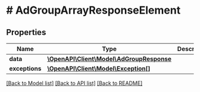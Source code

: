# # AdGroupArrayResponseElement

## Properties

Name | Type | Description | Notes
------------ | ------------- | ------------- | -------------
**data** | [**\OpenAPI\Client\Model\AdGroupResponse**](AdGroupResponse.md) |  | [optional]
**exceptions** | [**\OpenAPI\Client\Model\Exception[]**](Exception.md) |  | [optional]

[[Back to Model list]](../../README.md#models) [[Back to API list]](../../README.md#endpoints) [[Back to README]](../../README.md)
